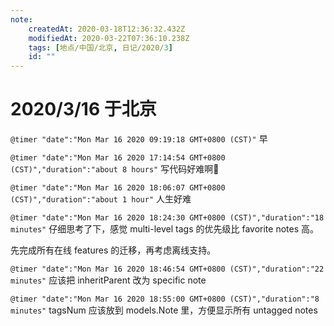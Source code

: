 ```yaml
---
note:
    createdAt: 2020-03-18T12:36:32.432Z
    modifiedAt: 2020-03-22T07:36:10.238Z
    tags: [地点/中国/北京, 日记/2020/3]
    id: ""
---
```

# 2020/3/16 于北京

`@timer "date":"Mon Mar 16 2020 09:19:18 GMT+0800 (CST)"`
早

`@timer "date":"Mon Mar 16 2020 17:14:54 GMT+0800 (CST)","duration":"about 8 hours"`
写代码好难啊🤯 

`@timer "date":"Mon Mar 16 2020 18:06:07 GMT+0800 (CST)","duration":"about 1 hour"`
人生好难

`@timer "date":"Mon Mar 16 2020 18:24:30 GMT+0800 (CST)","duration":"18 minutes"`
仔细思考了下，感觉 multi-level tags 的优先级比 favorite notes 高。

先完成所有在线 features 的迁移，再考虑离线支持。

`@timer "date":"Mon Mar 16 2020 18:46:54 GMT+0800 (CST)","duration":"22 minutes"`
应该把 inheritParent 改为 specific note

`@timer "date":"Mon Mar 16 2020 18:55:00 GMT+0800 (CST)","duration":"8 minutes"`
tagsNum 应该放到 models.Note 里，方便显示所有 untagged notes






